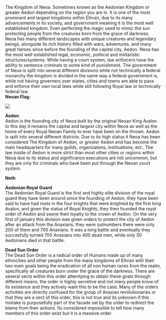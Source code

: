 The Kingdom of Neoa. Sometimes known as the Aedonian Kingdom or greater Aedon depending on the region you are in. It is one of the most prominent and largest kingdoms within Ethran, due to its many advancements in its society, and government meaning it is the most well established kingdom. Even perfecting the magic used to mimic the sun protecting people from the creatures born from the grace of darkness. Neoa has many different landscapes with unique creatures and legendary beings, alongside its rich history filled with wars, adventures, and many great heroes since before the founding of the capital city, Aedon. Neoa has the most well established legal, economic, political and militaristic structures/systems. While having a court system, law enforcers have the ability to sentence criminals to some kind of punishment. The government of Neoa is split into several different divisions while not technically a federal monarchy the kingdom is divided in the same way a federal government is, while not having governers over states, cities and towns are able to pass and enforce their own local laws while still following Royal law or technically federal law.
<br>
**Neoan Flag:**

![](../Images/Flags/Main-Aedonian-Flag.png)

**Aedon**
<br>
Aedon is the founding city of Neoa built by the original Neoan King Avalon to this day it remains the capital and largest city within Neoa as well as the home of every Royal Neoan Family to ever have been on the thrown. Aedon is split into several different districts. Due to its high status it Neoa has been considered The Kingdom of Aedon, or greater Aedon and has become the main headquarters for many guilds, organizatons, instituations, ect.. The law inside of Aedon is more strict than most other cities or regions within Neoa due to its status and significance executions are not uncommon, but they are only for criminals who have been put through the Neoan court system.

**Neth**


**Aedonian Royal Guard**
<br>
The Aedonian Royal Guard is the first and highly elite division of the royal guard they have been around since the founding of Aedon, they have been said to have had roots in the four knights that were knighted by the first king Avalon, and given the status of Royal Knights, they then founded the royal order of Aedon and swore their loyalty to the crown of Aedon. On the very first of january this division was given orders to protect the city of Aedon after an attack from the Anaxians, they were outnumbers there were only 200 of them and 700 Anaxians. It was a long battle and eventually they succesfully turned 700 Anaxians into 400 dead men, while only 50 Aedonians died in that battle.  

**Dead Sun Order**
<br>
The Dead Sun Order is a radical order of Humans made up of many ethnicities and other people from the many kingdoms of Ethran with their two main goals being the eradication of all non human races from the realm, specifically all creatures born under the grace of the darkness. There are several sects within this order attemtping to obtain these goals through different means, the order is highly secretive and not many people know of its existence and they actively want this to be the case. Many of the orders activities are directly confused for the group of Anaxian revolutionaries or that they are a sect of this order, this is not true and its unknown if this mistake is purposefully part of the facade set by the order to redirect the blame from their actions. Its considered impossible to tell how many members of this order exist but it is a massive order.

